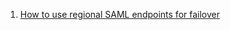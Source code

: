 
1. [How to use regional SAML endpoints for failover](https://aws.amazon.com/blogs/security/how-to-use-regional-saml-endpoints-for-failover/)